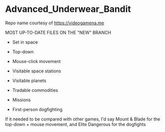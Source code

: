 # Advanced_Underwear_Bandit

Repo name courtesy of https://videogamena.me

MOST UP-TO-DATE FILES ON THE "NEW" BRANCH

- Set in space
- Top-down
- Mouse-click movement
- Visitable space stations
- Visitable planets
- Tradable commodities
- Missions

- First-person dogfighting

If it needed to be compared with other games, I'd say Mount & Blade for the top-down + mouse movement, and Elite Dangerous for the dogfights

